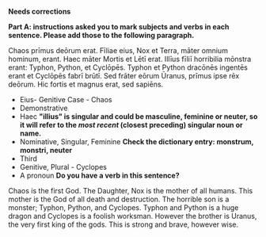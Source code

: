 **Needs corrections**

**Part A: instructions asked you to mark subjects and verbs in each sentence.  Please add those to the following paragraph.**

Chaos prīmus deōrum erat. Fīliae eius, Nox et Terra, māter omnium hominum, erant.
Haec māter Mortis et Lētī erat.
Illīus fīliī horribilia mōnstra erant: Typhon, Python, et Cyclōpēs.
Typhon et Python dracōnēs ingentēs erant et Cyclōpēs fabrī brūtī.
Sed frāter eōrum Ūranus, prīmus ipse rēx deōrum. Hic fortis et magnus erat, sed sapiēns.


- Eius- Genitive Case - Chaos
- Demonstrative
- Haec **"illius" is singular and could be masculine, feminine or neuter, so it will refer to the *most recent* (closest preceding) singular noun or name.**
- Nominative, Singular, Feminine **Check the dictionary entry: monstrum, monstri, neuter**
- Third
- Genitive, Plural - Cyclopes
- A pronoun **Do you have a verb in this sentence?**




Chaos is the first God. The Daughter, Nox is the mother of all humans.
This mother is the God of all death and destruction.
The horrible son is a monster; Typhon, Python, and Cyclopes.
Typhon and Python is a huge dragon and Cyclopes is a foolish worksman.
However the brother is Uranus, the very first king of the gods.
This is strong and brave, however wise.
